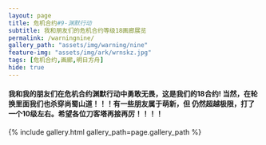 ```yaml
---
layout: page
title: 危机合约#9-渊默行动
subtitle: 我和朋友们的危机合约等级18画廊展览
permalink: /warningnine/
gallery_path: "assets/img/warning/nine"
feature-img: "assets/img/ark/wrnskz.jpg"
tags: [危机合约,画廊,明日方舟]
hide: true
---
```



#### 我和我的朋友们在危机合约渊默行动中勇敢无畏，这是我们的18合约!  当然，在轮换里面我们也杀穿尚蜀山道！！！有一些朋友属于萌新，但  仍然超越极限，打了一个10级左右。希望各位刀客塔再接再厉！！！！  


{% include gallery.html gallery_path=page.gallery_path %}
